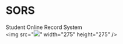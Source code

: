 # SORS
Student Online Record System
<br>
   <img src="<img src="https://img.icons8.com/ios/50/000000/add-to-database.png"/>" width="275" height="275" />
